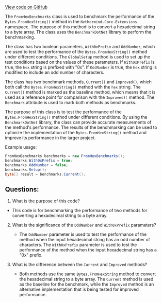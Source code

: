 [View code on GitHub](https://github.com/NethermindEth/nethermind/src/Nethermind/Nethermind.Benchmark/Core/FromHexBenchmarks.cs)

The `FromHexBenchmarks` class is used to benchmark the performance of the `Bytes.FromHexString()` method in the `Nethermind.Core.Extensions` namespace. The purpose of this method is to convert a hexadecimal string to a byte array. The class uses the `BenchmarkDotNet` library to perform the benchmarking.

The class has two boolean parameters, `With0xPrefix` and `OddNumber`, which are used to test the performance of the `Bytes.FromHexString()` method under different conditions. The `GlobalSetup` method is used to set up the test conditions based on the values of these parameters. If `With0xPrefix` is true, the `hex` string is prefixed with "0x". If `OddNumber` is true, the `hex` string is modified to include an odd number of characters.

The class has two benchmark methods, `Current()` and `Improved()`, which both call the `Bytes.FromHexString()` method with the `hex` string. The `Current()` method is marked as the baseline method, which means that it is used as a reference point for comparison with the `Improved()` method. The `Benchmark` attribute is used to mark both methods as benchmarks.

The purpose of this class is to test the performance of the `Bytes.FromHexString()` method under different conditions. By using the `BenchmarkDotNet` library, the class can provide accurate measurements of the method's performance. The results of the benchmarking can be used to optimize the implementation of the `Bytes.FromHexString()` method and improve its performance in the larger project. 

Example usage:

```csharp
FromHexBenchmarks benchmarks = new FromHexBenchmarks();
benchmarks.With0xPrefix = true;
benchmarks.OddNumber = false;
benchmarks.Setup();
byte[] result = benchmarks.Current();
```
## Questions: 
 1. What is the purpose of this code?
   - This code is for benchmarking the performance of two methods for converting a hexadecimal string to a byte array.

2. What is the significance of the `OddNumber` and `With0xPrefix` parameters?
   - The `OddNumber` parameter is used to test the performance of the method when the input hexadecimal string has an odd number of characters. The `With0xPrefix` parameter is used to test the performance of the method when the input hexadecimal string has a "0x" prefix.

3. What is the difference between the `Current` and `Improved` methods?
   - Both methods use the same `Bytes.FromHexString` method to convert the hexadecimal string to a byte array. The `Current` method is used as the baseline for the benchmark, while the `Improved` method is an alternative implementation that is being tested for improved performance.